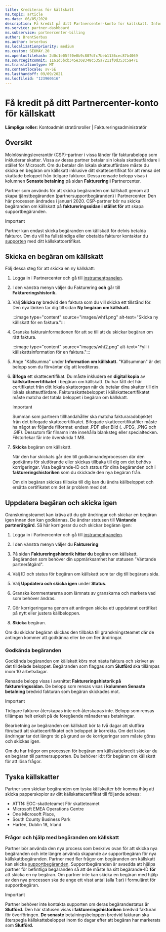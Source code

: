 ```yaml
---
title: Krediteras för källskatt
ms.topic: article
ms.date: 06/05/2020
description: Få kredit på ditt Partnercenter-konto för källskatt. Informationen innehåller steg för att skicka en begäran om källskatt.
ms.service: partner-dashboard
ms.subservice: partnercenter-billing
author: BrentSerbus
ms.author: brserbus
ms.localizationpriority: medium
ms.custom: SEOMAY.20
ms.openlocfilehash: 2d0c1e05ff0e0b9c807dfc7beb1136cec87b4069
ms.sourcegitcommit: 1161d5bcb345e368348c535a7211f0d353c5a471
ms.translationtype: MT
ms.contentlocale: sv-SE
ms.lasthandoff: 09/09/2021
ms.locfileid: "123960616"
---
```

# <a name="receive-credit-on-your-partner-center-account-for-tax-withholding"></a>Få kredit på ditt Partnercenter-konto för källskatt

**Lämpliga roller:** Kontoadministratörsroller | Faktureringsadministratör

## <a name="overview"></a>Översikt

Molnlösningsleverantör (CSP)-partner i vissa länder får fakturabelopp som inkluderar skatter. Vissa av dessa partner betalar sin lokala skatteutfärdare i stället för Microsoft. Om du betalar din lokala skatteutfärdare måste du skicka en begäran om källskatt inklusive ditt skattecertifikat för att rensa det skattade beloppet från tidigare fakturor. Dessa rensade belopp visas i kolumnen **Senaste betalning** på sidan **Fakturering i** Partnercenter.

Partner som används för att skicka begäranden om källskatt genom att skapa tjänstbegäranden (partnersupportbegäranden) i Partnercenter. Den här processen ändrades i januari 2020. CSP-partner bör nu skicka begäranden om källskatt på **faktureringssidan i stället för** att skapa supportbegäranden.

> [!IMPORTANT]
> Partner kan endast skicka begäranden om källskatt för delvis betalda fakturor. Om du vill ha fullständiga eller obetalda fakturor kontaktar du [supporten](report-problems-with-partner-center.md) med ditt källskattcertifikat.

## <a name="submit-a-tax-withholding-request"></a>Skicka en begäran om källskatt

Följ dessa steg för att skicka en ny källskatt:

1. Logga in i Partnercenter och gå till [instrumentpanelen](https://partner.microsoft.com/dashboard/home).

2. I den vänstra menyn väljer du Fakturering **och** går till **Faktureringshistorik.**

3. Välj **Skicka ny** bredvid den faktura som du vill skicka ett tillstånd för. Den nya länken tar dig till sidan **Ny begäran om källskatt.**

   :::image type="content" source="images/wht1.png" alt-text="Skicka ny källskatt för en faktura.":::

4. Granska fakturainformationen för att se till att du skickar begäran om rätt faktura.

   :::image type="content" source="images/wht2.png" alt-text="Fyll i källskattsinformation för en faktura.":::

5. Ange "Källsumma" under **Information om källskatt.** "Källsumman" är det belopp som du förväntar dig att krediteras.

6. **Bifoga** ett skattecertifikat. Du måste inkludera en **digital kopia** av **källskattecertifikatet** i begäran om källskatt. Du har fått det här certifikatet från ditt lokala skatteorgan när du betalar dina skatter till din lokala skatteutfärdare. Fakturaskattebeloppet i källskattecertifikatet måste matcha det totala beloppet i begäran om källskatt.

   > [!IMPORTANT]
   > Summan som partnern tillhandahåller ska matcha fakturaradobjektet från det bifogade skattecertifikatet. Bifogade skattecertifikatfiler måste ha något av följande filformat: endast .PDF eller Bild (. JPEG, .PNG och .GIF). Dessutom får filnamn inte innehålla blanksteg eller specialtecken. Filstorlekar får inte överskrida 1 MB.

7. **Skicka** begäran om källskatt.

   När den har skickats går den till godkännandeprocessen där den godkänns för slutförande eller skickas tillbaka till dig om det behövs korrigeringar. Visa begärande-ID och status för dina begäranden och i **faktureringshistoriken** som du skickade den nya begäran från.

   Om din begäran skickas tillbaka till dig kan du ändra källbeloppet och ersätta certifikatet om det är problem med det.

## <a name="update-request-and-resubmit"></a>Uppdatera begäran och skicka igen

Granskningsteamet kan kräva att du gör ändringar och skickar en begäran igen innan den kan godkännas. De ändrar statusen till **Väntande partneråtgärd**. Så här korrigerar du och skickar begäran igen:

1. Logga in i Partnercenter och gå till [instrumentpanelen](https://partner.microsoft.com/dashboard/home).

2. I den vänstra menyn väljer du **Fakturering**

3. På sidan **Faktureringshistorik** **hittar du** begäran om källskatt. Begäranden som behöver din uppmärksamhet har statusen "Väntande partneråtgärd".

4. Välj ID och status för begäran om källskatt som tar dig till begärans sida.

5. Välj **Uppdatera och skicka igen** under **Status**.

6. Granska kommentarerna som lämnats av granskarna och markera vad som behöver ändras.

7. Gör korrigeringarna genom att antingen skicka ett uppdaterat certifikat på nytt eller justera källbeloppen.

8. **Skicka** begäran.

Om du skickar begäran skickas den tillbaka till granskningsteamet där de antingen kommer att godkänna eller be om fler ändringar.

### <a name="approved-requests"></a>Godkända begäranden

Godkända begäranden om källskatt körs mot nästa faktura och skriver av det tilldelade beloppet. Begäranden som flaggas som **Slutförd** ska tillämpas inom 10 arbetsdagar. 

Rensade belopp visas i avsnittet **Faktureringshistorik på faktureringssidan.** De belopp som rensas visas i **kolumnen Senaste betalning** bredvid fakturan som begäran skickades mot.

   > [!IMPORTANT]
   > Tidigare fakturor återskapas inte och återskapas inte. Belopp som rensas tillämpas helt enkelt på de föregående månadernas betalningar.

Bearbetning av begäranden om källskatt bör ta två dagar att slutföra förutsatt att skattecertifikatet och beloppet är korrekta. Om det krävs ändringar tar det längre tid på grund av de korrigeringar som måste göras och skickas igen.

Om du har frågor om processen för begäran om källskattekredit skickar du en begäran till partnersupporten. Du behöver id:t för begäran om källskatt för att lösa frågor.

## <a name="german-tax-withholding"></a>Tyska källskatter

Partner som skickar begäranden om tyska källskatter bör komma ihåg att skicka papperskopior av ditt källskattecertifikat till följande adress:

- ATTN: EOC-skatteteamet För skatteteamet
- Microsoft EMEA Operations Centre
- One Microsoft Place,
- South County Business Park
- Harten, Dublin 18, Irland

### <a name="questions-and-assistance-for-tax-withholding-requests"></a>Frågor och hjälp med begäranden om källskatt

Partner bör använda den nya process som beskrivs ovan för att skicka nya begäranden och inte längre använda skapande av supportbegäran för nya källskattbegäranden. Partner med fler frågor om begäranden om källskatt kan skicka [supportbegäranden](https://partner.microsoft.com/dashboard/support/csp/servicerequests/create?stage=2&topicid=9227afa6-babf-3917-acee-67db7860f5ed). Supportbegäranden är avsedda att hjälpa partner för befintliga begäranden så att de måste ha sitt begärande-ID **för** att skicka en ny begäran. Om partner inte kan skicka en begäran med hjälp av den nya processen ska de ange ett visst antal (alla 1:ar) i formuläret för supportbegäran. 

   > [!IMPORTANT]
   > Partner behöver inte kontakta supporten om deras begärandestatus är **Slutförd.** Den här statusen visas **i faktureringshistoriken** bredvid fakturan för överföringen. **De senaste** betalningsbeloppen bredvid fakturan ska återspegla källskattebeloppet inom tio dagar efter att begäran har markerats som **Slutförd.**
